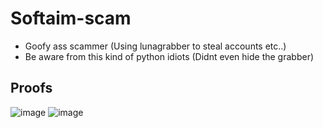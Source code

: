# Softaim-scam
- Goofy ass scammer (Using lunagrabber to steal accounts etc..)
- Be aware from this kind of python idiots (Didnt even hide the grabber)

## Proofs
![image](https://github.com/Aapoxix/Softaim-scam/assets/140962895/2099975f-4ca0-47c3-ad04-70dd5589e3e2)
![image](https://github.com/Aapoxix/Softaim-scam/assets/140962895/3d35ac93-3f3c-48c4-9d2e-9b06f2e5edfe)


